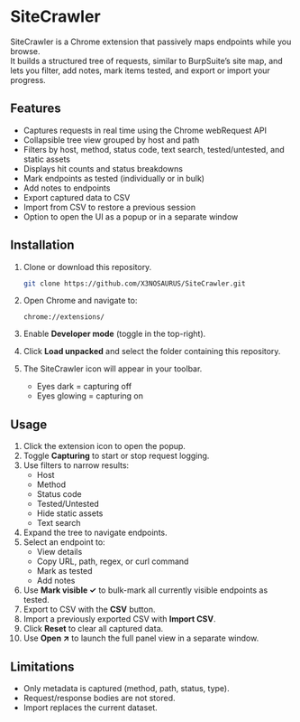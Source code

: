 # SiteCrawler

SiteCrawler is a Chrome extension that passively maps endpoints while you browse.  
It builds a structured tree of requests, similar to BurpSuite’s site map, and lets you filter, add notes, mark items tested, and export or import your progress.

## Features

- Captures requests in real time using the Chrome webRequest API
- Collapsible tree view grouped by host and path
- Filters by host, method, status code, text search, tested/untested, and static assets
- Displays hit counts and status breakdowns
- Mark endpoints as tested (individually or in bulk)
- Add notes to endpoints
- Export captured data to CSV
- Import from CSV to restore a previous session
- Option to open the UI as a popup or in a separate window

## Installation

1. Clone or download this repository.

   ```bash
   git clone https://github.com/X3NOSAURUS/SiteCrawler.git
   ```

2. Open Chrome and navigate to:

   ```
   chrome://extensions/
   ```

3. Enable **Developer mode** (toggle in the top-right).

4. Click **Load unpacked** and select the folder containing this repository.

5. The SiteCrawler icon will appear in your toolbar.  
   - Eyes dark = capturing off  
   - Eyes glowing = capturing on  

## Usage

1. Click the extension icon to open the popup.
2. Toggle **Capturing** to start or stop request logging.
3. Use filters to narrow results:
   - Host
   - Method
   - Status code
   - Tested/Untested
   - Hide static assets
   - Text search
4. Expand the tree to navigate endpoints.
5. Select an endpoint to:
   - View details
   - Copy URL, path, regex, or curl command
   - Mark as tested
   - Add notes
6. Use **Mark visible ✓** to bulk-mark all currently visible endpoints as tested.
7. Export to CSV with the **CSV** button.
8. Import a previously exported CSV with **Import CSV**.
9. Click **Reset** to clear all captured data.
10. Use **Open ↗** to launch the full panel view in a separate window.

## Limitations

- Only metadata is captured (method, path, status, type).  
- Request/response bodies are not stored.  
- Import replaces the current dataset.
